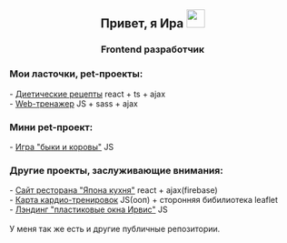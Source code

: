 <h2 align="center">Привет, я Ира <img src="https://github.com/blackcater/blackcater/raw/main/images/Hi.gif" height="32"/></h2>
<h3 align="center">Frontend разработчик</h3>
<h3 >Мои ласточки, pet-проекты:</h3>
- <a href="https://github.com/IraM-skh/-recipes-react" target="_blank">Диетические рецепты</a>  react + ts + ajax
</br>
- <a href="https://github.com/IraM-skh/web_dev_trainer" target="_blank">Web-тренажер</a>  JS + sass + ajax
<h3 >Мини pet-проект:</h3>
- <a href="https://github.com/IraM-skh/bullsAndCows" target="_blank">Игра "быки и коровы"</a>  JS
<h3 >Другие проекты, заслуживающие внимания:</h3>
- <a href="https://github.com/IraM-skh/-japanese_cuisine" target="_blank">Сайт ресторана "Япона кухня"</a> react + ajax(firebase)
</br>
- <a href="https://github.com/IraM-skh/kardio_training_map" target="_blank">Карта кардио-тренировок</a> JS(ооп) + сторонняя бибилиотека leaflet
</br>
- <a href="https://github.com/IraM-skh/plastic_windows" target="_blank">Лэндинг "пластиковые окна Ирвис"</a> JS
</br></br>
У меня так же есть и другие публичные репозитории.
